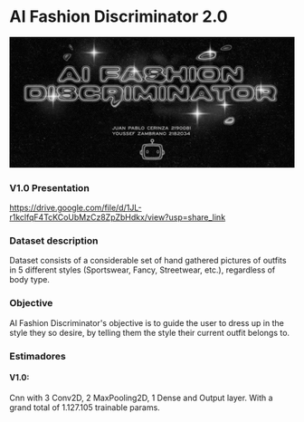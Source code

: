 # AI Fashion Discriminator 2.0

<img src = "Images/banner.jpg" >


### V1.0 Presentation
https://drive.google.com/file/d/1JL-r1kclfqF4TcKCoUbMzCz8ZpZbHdkx/view?usp=share_link

### Dataset description
Dataset consists of a considerable set of hand gathered pictures of outfits in 5 different styles (Sportswear, Fancy, Streetwear, etc.), regardless of body type.

### Objective
AI Fashion Discriminator's objective is to guide the user to dress up in the style they so desire, by telling them the style their current outfit belongs to.

### Estimadores
#### V1.0:
Cnn with 3 Conv2D, 2 MaxPooling2D, 1 Dense and Output layer. With a grand total of  1.127.105 trainable params.

